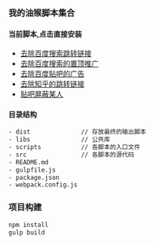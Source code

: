 ### 我的油猴脚本集合

#### 当前脚本,点击直接安装

- [去除百度搜索跳转链接](https://github.com/axetroy/GMscript/raw/master/dist/remove_baidu_redirect.user.js)
- [去除百度搜索的置顶推广](https://github.com/axetroy/GMscript/raw/master/dist/remove_baidu_search_ads.user.js)
- [去除百度贴吧的广告](https://github.com/axetroy/GMscript/raw/master/dist/remove_tieba_ads.user.js)
- [去除知乎的跳转链接](https://github.com/axetroy/GMscript/raw/master/dist/remove_zhihu_redirect.user.js)
- [贴吧屏蔽某人](https://github.com/axetroy/GMscript/raw/master/dist/block_posts.user.js)

#### 目录结构

```bash
- dist              // 存放最终的输出脚本
- libs              // 公共库
- scripts           // 各脚本的入口文件
- src               // 各脚本的源代码
- README.md
- gulpfile.js
- package.json
- webpack.config.js
```

### 项目构建

```bash
npm install
gulp build
```
